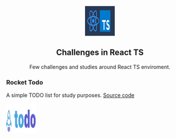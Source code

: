 <div align="center">
  <a>
    <img src="readme-resources/logo.png" alt="logo" width="80" height="80">
  </a>

  <h2 align="center">Challenges in React TS</h3>

  <p align="center">
    Few challenges and studies around React TS enviroment.
    <br />
  </p>
</div>

### Rocket Todo
A simple TODO list for study purposes. [Source code](https://github.com/ViniOkamoto/challenges-react-ts/tree/master/rocket-todo)

<a href="https://github.com/ViniOkamoto/challenges-react-ts/tree/master/rocket-todo">
  <img src="readme-resources/rocket-todo.svg" alt="logo" width="80" height="80">
</a>
